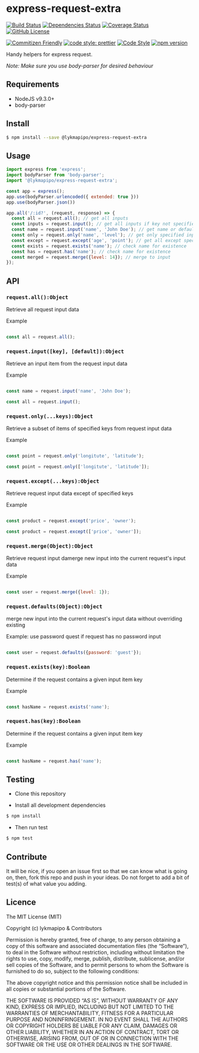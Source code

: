 # express-request-extra

[![Build Status](https://travis-ci.com/lykmapipo/express-request-extra.svg?branch=master)](https://travis-ci.com/lykmapipo/express-request-extra)
[![Dependencies Status](https://david-dm.org/lykmapipo/express-request-extra.svg)](https://david-dm.org/lykmapipo/express-request-extra)
[![Coverage Status](https://coveralls.io/repos/github/lykmapipo/express-request-extra/badge.svg?branch=master)](https://coveralls.io/github/lykmapipo/express-request-extra?branch=master)
[![GitHub License](https://img.shields.io/github/license/lykmapipo/express-request-extra)](https://github.com/lykmapipo/express-request-extra/blob/master/LICENSE)

[![Commitizen Friendly](https://img.shields.io/badge/commitizen-friendly-brightgreen.svg)](http://commitizen.github.io/cz-cli/)
[![code style: prettier](https://img.shields.io/badge/code_style-prettier-ff69b4.svg)](https://github.com/prettier/prettier)
[![Code Style](https://badgen.net/badge/code%20style/airbnb/ff5a5f?icon=airbnb)](https://github.com/airbnb/javascript)
[![npm version](https://img.shields.io/npm/v/@lykmapipo/express-request-extra)](https://www.npmjs.com/package/@lykmapipo/express-request-extra)

Handy helpers for express request.

*Note: Make sure you use body-parser for desired behaviour*


## Requirements

- NodeJS v9.3.0+
- body-parser

## Install
```sh
$ npm install --save @lykmapipo/express-request-extra
```

## Usage

```javascript
import express from 'express';
import bodyParser from 'body-parser';
import '@lykmapipo/express-request-extra';

const app = express();
app.use(bodyParser.urlencoded({ extended: true }))
app.use(bodyParser.json())

app.all('/:id?', (request, response) => {
  const all = request.all(); // get all inputs
  const inputs = request.input(); // get all inputs if key not specified
  const name = request.input('name', 'John Doe'); // get name or default
  const only = request.only('name', 'level'); // get only specified inputs
  const except = request.except('age', 'point'); // get all except specified input
  const exists = request.exists('name'); // check name for existence
  const has = request.has('name'); // check name for existence
  const merged = request.merge({level: 14}); // merge to input
});
```

## API

### `request.all():Object`
Retrieve all request input  data

Example
```js

const all = request.all();

```

### `request.input([key], [default]):Object`
Retrieve an input item from the request input data

Example
```js

const name = request.input('name', 'John Doe');

const all = request.input();

```

### `request.only(...keys):Object`
Retrieve a subset of items of specified keys from request input data

Example
```js

const point = request.only('longitute', 'latitude');

const point = request.only(['longitute', 'latitude']);

```

### `request.except(...keys):Object`
Retrieve request input data except of specified keys

Example
```js

const product = request.except('price', 'owner');

const product = request.except(['price', 'owner']);

```

### `request.merge(Object):Object`
Retrieve request input damerge new input into the current request's input data

Example
```js

const user = request.merge({level: 1});

```

### `request.defaults(Object):Object`
merge new input into the current request's input data without overriding existing

Example: use password quest if request has no password input
```js

const user = request.defaults({password: 'guest'});

```

### `request.exists(key):Boolean`
Determine if the request contains a given input item key

Example
```js

const hasName = request.exists('name');

```

### `request.has(key):Boolean`
Determine if the request contains a given input item key

Example
```js

const hasName = request.has('name');

```




## Testing
* Clone this repository

* Install all development dependencies
```sh
$ npm install
```
* Then run test
```sh
$ npm test
```

## Contribute
It will be nice, if you open an issue first so that we can know what is going on, then, fork this repo and push in your ideas. Do not forget to add a bit of test(s) of what value you adding.

## Licence
The MIT License (MIT)

Copyright (c) lykmapipo & Contributors

Permission is hereby granted, free of charge, to any person obtaining a copy of this software and associated documentation files (the “Software”), to deal in the Software without restriction, including without limitation the rights to use, copy, modify, merge, publish, distribute, sublicense, and/or sell copies of the Software, and to permit persons to whom the Software is furnished to do so, subject to the following conditions:

The above copyright notice and this permission notice shall be included in all copies or substantial portions of the Software.

THE SOFTWARE IS PROVIDED “AS IS”, WITHOUT WARRANTY OF ANY KIND, EXPRESS OR IMPLIED, INCLUDING BUT NOT LIMITED TO THE WARRANTIES OF MERCHANTABILITY, FITNESS FOR A PARTICULAR PURPOSE AND NONINFRINGEMENT. IN NO EVENT SHALL THE AUTHORS OR COPYRIGHT HOLDERS BE LIABLE FOR ANY CLAIM, DAMAGES OR OTHER LIABILITY, WHETHER IN AN ACTION OF CONTRACT, TORT OR OTHERWISE, ARISING FROM, OUT OF OR IN CONNECTION WITH THE SOFTWARE OR THE USE OR OTHER DEALINGS IN THE SOFTWARE. 
